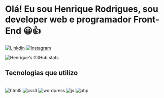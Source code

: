 
# Olá! Eu sou Henrique Rodrigues, sou developer web e programador Front-End 😀👍

[![Linkdin](https://img.shields.io/badge/LinkedIn-0077B5?style=for-the-badge&logo=linkedin&logoColor=white)](https://www.linkedin.com/in/henrique-rodrigues-da-cruz-7901811a1/)
[![Instagram](https://img.shields.io/badge/Instagram-E4405F?style=for-the-badge&logo=instagram&logoColor=white)](https://www.instagram.com/henriqdev/)

![Henrique's GitHub stats](https://github-readme-stats.vercel.app/api?username=HenriqueCruzDev&show_icons=true&theme=dracula)

## Tecnologias que utilizo 

<div style="display: inline_block"><BR>
    <img align="center" alt="html5" src="https://img.shields.io/badge/HTML5-E34F26?style=for-the-badge&logo=html5&logoColor=white">
    <img align="center" alt="css3" src="https://img.shields.io/badge/CSS3-1572B6?style=for-the-badge&logo=css3&logoColor=white">
    <img align="center" alt="wordpress" src="https://img.shields.io/badge/Wordpress-21759B?style=for-the-badge&logo=wordpress&logoColor=white">
    <img align="center" alt="js" src="https://img.shields.io/badge/JavaScript-323330?style=for-the-badge&logo=javascript&logoColor=F7DF1E">
    <img align="center" alt="php" src="https://img.shields.io/badge/PHP-777BB4?style=for-the-badge&logo=php&logoColor=white">
</div>
